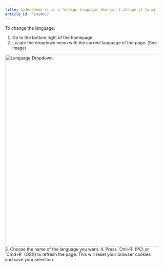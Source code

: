 ```yaml
---
title: Codecademy is in a foreign language. How can I change it to my language?
article_id: '1414057'
---
```

To change the language:

1. Go to the bottom right of the homepage.
2. Locate the dropdown menu with the current language of the page. (See image)
<img src="https://raw.github.com/RyzacInc/help.codecademy.com/master/published/_assets/_img/codecademy-is-in-a-foreign-language.png" alt="Language Dropdown" style="width: 630px;">
3. Choose the name of the language you want.
4. Press `Ctrl+R` (PC) or `Cmd+R` (OSX) to refresh the page. This will reset your browser cookies and save your selection.
